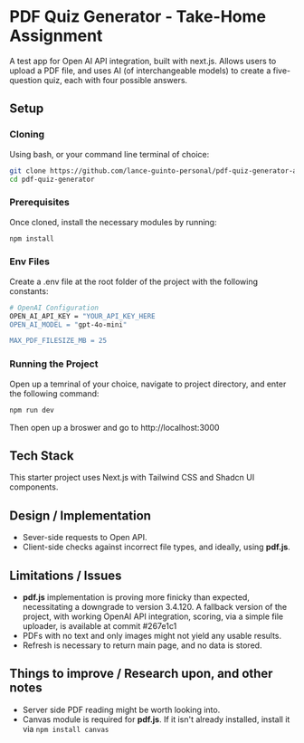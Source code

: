 # PDF Quiz Generator - Take-Home Assignment

A test app for Open AI API integration, built with next.js. Allows users to upload a PDF file, and uses AI (of interchangeable models) to create a five-question quiz, each with four possible answers.

## Setup

### Cloning
Using bash, or your command line terminal of choice:

```bash
git clone https://github.com/lance-guinto-personal/pdf-quiz-generator-assessment.git
cd pdf-quiz-generator
```

### Prerequisites
Once cloned, install the necessary modules by running:

```bash
npm install
```

### Env Files
Create a .env file at the root folder of the project with the following constants:

```bash
# OpenAI Configuration
OPEN_AI_API_KEY = "YOUR_API_KEY_HERE
OPEN_AI_MODEL = "gpt-4o-mini"

MAX_PDF_FILESIZE_MB = 25
```

### Running the Project
Open up a temrinal of your choice, navigate to project directory, and enter the following command:

```bash
npm run dev
```

Then open up a broswer and go to http://localhost:3000

## Tech Stack
This starter project uses Next.js with Tailwind CSS and Shadcn UI components.

## Design / Implementation
- Sever-side requests to Open API.
- Client-side checks against incorrect file types, and ideally, using **pdf.js**.

## Limitations / Issues
- **pdf.js** implementation is proving more finicky than expected, necessitating a downgrade to version 3.4.120. A fallback version of the project, with working OpenAI API integration, scoring, via a simple file uploader, is available at commit #267e1c1
- PDFs with no text and only images might not yield any usable results.
- Refresh is necessary to return main page, and no data is stored.

## Things to improve / Research upon, and other notes
- Server side PDF reading might be worth looking into.
- Canvas module is required for **pdf.js**. If it isn't already installed, install it via `npm install canvas`